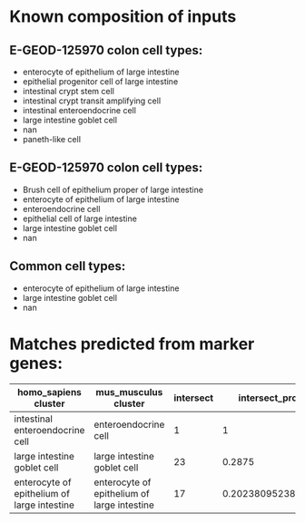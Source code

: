 # Known composition of inputs


## E-GEOD-125970 colon cell types:

 - enterocyte of epithelium of large intestine  
 - epithelial progenitor cell of large intestine  
 - intestinal crypt stem cell  
 - intestinal crypt transit amplifying cell  
 - intestinal enteroendocrine cell  
 - large intestine goblet cell  
 - nan  
 - paneth-like cell  


## E-GEOD-125970 colon cell types:

 - Brush cell of epithelium proper of large intestine  
 - enterocyte of epithelium of large intestine  
 - enteroendocrine cell  
 - epithelial cell of large intestine  
 - large intestine goblet cell  
 - nan  


## Common cell types:

 - enterocyte of epithelium of large intestine  
 - large intestine goblet cell  
 - nan  

# Matches predicted from marker genes:

| homo_sapiens cluster | mus_musculus cluster | intersect | intersect_prop |  
| --- | --- | --- | --- |
| intestinal enteroendocrine cell | enteroendocrine cell | 1 | 1 |  
| large intestine goblet cell | large intestine goblet cell | 23 | 0.2875 |  
| enterocyte of epithelium of large intestine | enterocyte of epithelium of large intestine | 17 | 0.202380952380952 |  
